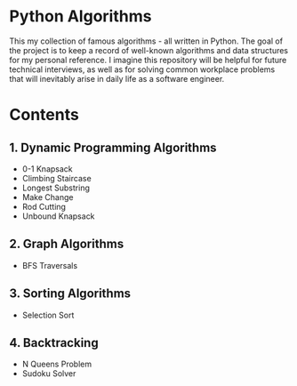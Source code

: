 # Python Algorithms 
This my collection of famous algorithms - all written in Python. The goal of the project is to keep a record of well-known algorithms and data structures for my personal reference. I imagine this repository will be helpful for future technical interviews, as well as for solving common workplace problems that will inevitably arise in daily life as a software engineer.

# Contents
## 1. Dynamic Programming Algorithms 
- 0-1 Knapsack 
- Climbing Staircase 
- Longest Substring 
- Make Change 
- Rod Cutting 
- Unbound Knapsack 
## 2. Graph Algorithms
- BFS Traversals 
## 3. Sorting Algorithms 
- Selection Sort 
## 4. Backtracking 
- N Queens Problem 
- Sudoku Solver
